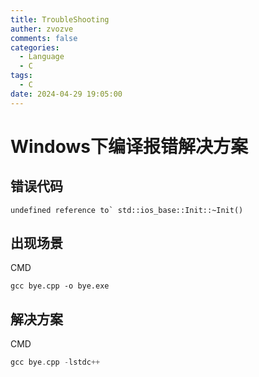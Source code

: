 ```yaml
---
title: TroubleShooting
auther: zvozve
comments: false
categories:
  - Language
  - C
tags:
  - C
date: 2024-04-29 19:05:00
---
```

# Windows下编译报错解决方案

## 错误代码

```shell
undefined reference to` std::ios_base::Init::~Init()
```
## 出现场景

CMD
```shell
gcc bye.cpp -o bye.exe
```
## 解决方案

CMD
```C
gcc bye.cpp -lstdc++
```
